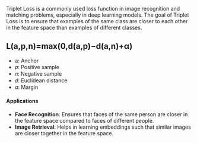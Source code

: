 
Triplet Loss is a commonly used loss function in image recognition and matching problems, especially in deep learning models. The goal of Triplet Loss is to ensure that examples of the same class are closer to each other in the feature space than examples of different classes.

## L(a,p,n)=max(0,d(a,p)−d(a,n)+α)

+ a: Anchor
+ 𝑝: Positive sample
+ 𝑛: Negative sample
+ 𝑑: Euclidean distance
+ 𝛼: Margin

#### Applications
- **Face Recognition**: Ensures that faces of the same person are closer in the feature space compared to faces of different people.
- **Image Retrieval**: Helps in learning embeddings such that similar images are closer together in the feature space.